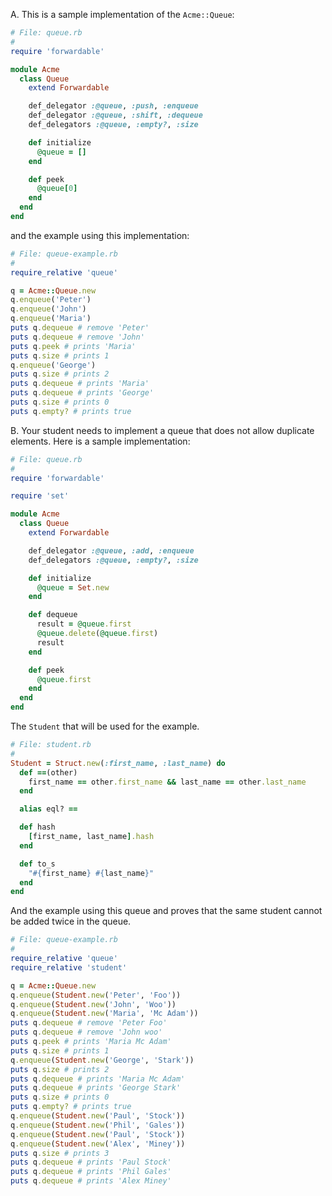 A. This is a sample implementation of the `Acme::Queue`:

``` ruby
# File: queue.rb
#
require 'forwardable'

module Acme
  class Queue
    extend Forwardable

    def_delegator :@queue, :push, :enqueue
    def_delegator :@queue, :shift, :dequeue
    def_delegators :@queue, :empty?, :size

    def initialize
      @queue = []
    end

    def peek
      @queue[0]
    end
  end
end
```

and the example using this implementation:

``` ruby
# File: queue-example.rb
#
require_relative 'queue'

q = Acme::Queue.new
q.enqueue('Peter')
q.enqueue('John')
q.enqueue('Maria')
puts q.dequeue # remove 'Peter'
puts q.dequeue # remove 'John'
puts q.peek # prints 'Maria'
puts q.size # prints 1
q.enqueue('George')
puts q.size # prints 2
puts q.dequeue # prints 'Maria'
puts q.dequeue # prints 'George'
puts q.size # prints 0
puts q.empty? # prints true
```

B. Your student needs to implement a queue that does not allow duplicate elements. Here is a sample implementation:

``` ruby
# File: queue.rb
#
require 'forwardable'

require 'set'

module Acme
  class Queue
    extend Forwardable

    def_delegator :@queue, :add, :enqueue
    def_delegators :@queue, :empty?, :size

    def initialize
      @queue = Set.new
    end

    def dequeue
      result = @queue.first
      @queue.delete(@queue.first)
      result
    end

    def peek
      @queue.first
    end
  end
end
```

The `Student` that will be used for the example.

``` ruby
# File: student.rb
#
Student = Struct.new(:first_name, :last_name) do
  def ==(other)
    first_name == other.first_name && last_name == other.last_name
  end

  alias eql? ==

  def hash
    [first_name, last_name].hash
  end

  def to_s
    "#{first_name} #{last_name}"
  end
end
```

And the example using this queue and proves that the same student cannot be added twice in the queue.

``` ruby
# File: queue-example.rb
#
require_relative 'queue'
require_relative 'student'

q = Acme::Queue.new
q.enqueue(Student.new('Peter', 'Foo'))
q.enqueue(Student.new('John', 'Woo'))
q.enqueue(Student.new('Maria', 'Mc Adam'))
puts q.dequeue # remove 'Peter Foo'
puts q.dequeue # remove 'John woo'
puts q.peek # prints 'Maria Mc Adam'
puts q.size # prints 1
q.enqueue(Student.new('George', 'Stark'))
puts q.size # prints 2
puts q.dequeue # prints 'Maria Mc Adam'
puts q.dequeue # prints 'George Stark'
puts q.size # prints 0
puts q.empty? # prints true
q.enqueue(Student.new('Paul', 'Stock'))
q.enqueue(Student.new('Phil', 'Gales'))
q.enqueue(Student.new('Paul', 'Stock'))
q.enqueue(Student.new('Alex', 'Miney'))
puts q.size # prints 3
puts q.dequeue # prints 'Paul Stock'
puts q.dequeue # prints 'Phil Gales'
puts q.dequeue # prints 'Alex Miney'
```
